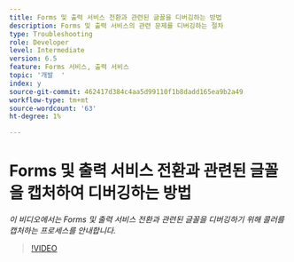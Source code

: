 ```yaml
---
title: Forms 및 출력 서비스 전환과 관련된 글꼴을 디버깅하는 방법
description: Forms 및 출력 서비스의 관련 문제를 디버깅하는 절차
type: Troubleshooting
role: Developer
level: Intermediate
version: 6.5
feature: Forms 서비스, 출력 서비스
topic: '개발  '
index: y
source-git-commit: 462417d384c4aa5d99110f1b8dadd165ea9b2a49
workflow-type: tm+mt
source-wordcount: '63'
ht-degree: 1%

---
```



# Forms 및 출력 서비스 전환과 관련된 글꼴을 캡처하여 디버깅하는 방법

*이 비디오에서는 Forms 및 출력 서비스 전환과 관련된 글꼴을 디버깅하기 위해 콜러를 캡처하는 프로세스를 안내합니다.*

>[!VIDEO](https://video.tv.adobe.com/v/335487?quality=9&learn=on)
